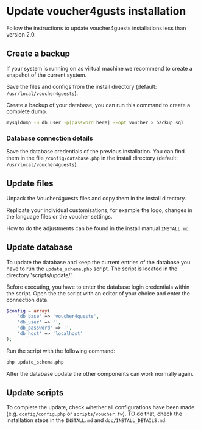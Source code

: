 # Update voucher4gusts installation

Follow the instructions to update voucher4guests installations less than version 2.0. 

## Create a backup
If your system is running on as virtual machine we recommend to create a snapshot of the 
current system.

Save the files and configs from the install directory (default: `/usr/local/voucher4guests`).

Create a backup of your database, you can run this command to create a complete dump.
```bash
mysqldump -u db_user -p[password here] --opt voucher > backup.sql
```

### Database connection details

Save the database credentials of the previous installation. You can find them in the file `/config/database.php` 
in the install directory (default: `/usr/local/voucher4guests`).

## Update files

Unpack the Voucher4guests files and copy them in the install directory. 

Replicate your individual customisations, for example the logo, changes in 
the language files or the voucher settings.

How to do the adjustments can be found in the install manual `INSTALL.md`.

## Update database

To update the database and keep the current entries of the database 
you have to run the `update_schema.php` script. The script is located in the directory 'scripts/update/'.

Before executing, you have to enter the database login credentials within the script. Open the 
the script with an editor of your choice and enter the connection data.
```php
$config = array(
    'db_base' => 'voucher4guests',
    'db_user' => '',
    'db_password' => '',
    'db_host' => 'localhost'
);
```
Run the script with the following command: 
```bash
php update_schema.php
```

After the database update the other components can work normally again.

## Update scripts

To complete the update, check whether all configurations have been made 
(e.g. `config/config.php` or `scripts/voucher.fw`). TO do that, 
check the installation steps in the `INSTALL.md` and `doc/INSTALL_DETAILS.md`.


